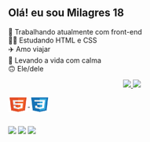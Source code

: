 <h2>Olá! eu sou Milagres 18</h2>

💼 Trabalhando atualmente com front-end <br>
👨‍🎓 Estudando HTML e CSS <br>
✈️ Amo viajar <br>
🐢 Levando a vida com calma <br>
🙃 Ele/dele

<div align="center">
  <a href="https://github.com/Milagres18">
  <img height="180em" src="https://github-readme-stats.vercel.app/api?username=Milagres18&show_icons=true&theme=dracula&include_all_commits=true&count_private=true"/>
  <img height="180em" src="https://github-readme-stats.vercel.app/api/top-langs/?username=Milagres18&layout=compact&langs_count=7&theme=dracula"/>
</div>

  <div style="display: inline_block"><br>
  <img align="center" alt="Be-HTML" height="30" width="40" src="https://raw.githubusercontent.com/devicons/devicon/master/icons/html5/html5-original.svg">
  <img align="center" alt="Be-CSS" height="30" width="40" src="https://raw.githubusercontent.com/devicons/devicon/master/icons/css3/css3-original.svg">
  </div>
  
  ##
  
<div> 
  <a href="https://instagram.com/becml_" target="_blank"><img src="https://img.shields.io/badge/-Instagram-%23E4405F?style=for-the-badge&logo=instagram&logoColor=white" target="_blank"></a>
  <a href = "mailto:bernardomilagres18@gmail.com"><img src="https://img.shields.io/badge/-Gmail-%23333?style=for-the-badge&logo=gmail&logoColor=white" target="_blank"></a>
  <a href="https://www.linkedin.com/in/bernardo-milagres-055550239/" target="_blank"><img src="https://img.shields.io/badge/-LinkedIn-%230077B5?style=for-the-badge&logo=linkedin&logoColor=white" target="_blank"></a> 
  </div>
